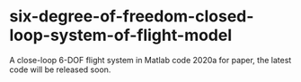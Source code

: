 # six-degree-of-freedom-closed-loop-system-of-flight-model
A close-loop 6-DOF flight system in Matlab code 2020a for paper, the latest code will be released soon.

